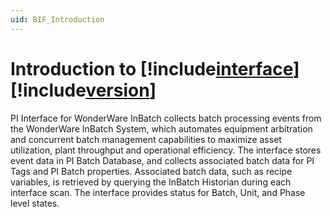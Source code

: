 ```yaml
---
uid: BIF_Introduction
---
```


# Introduction to [!include[interface](../includes/interface-name.md)] [!include[version](../includes/version.md)]

<!-- Customized for WonderWare -->

PI Interface for WonderWare InBatch collects batch processing events from the WonderWare InBatch System, which automates equipment arbitration and concurrent batch management capabilities to maximize asset utilization, plant throughput and operational efficiency. The interface stores event data in PI Batch Database, and collects associated batch data for PI Tags and PI Batch properties. Associated batch data, such as recipe variables, is retrieved by querying the InBatch Historian during each interface scan. The interface provides status for Batch, Unit, and Phase level states.
